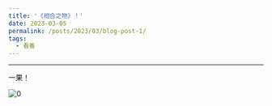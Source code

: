 ```yaml
---
title: '《相合之物》！'
date: 2023-03-05
permalink: /posts/2023/03/blog-post-1/
tags:
  - 看番
---
```


-----------

一果！

![0](https://picture-bed-bucket.oss-cn-beijing.aliyuncs.com/img/20230306200313.png)
